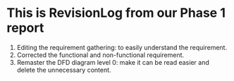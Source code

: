 # This is RevisionLog from our Phase 1 report

1. Editing the requirement gathering: to easily understand the requirement.
2. Corrected the functional and non-functional requirement.
3. Remaster the DFD diagram level 0: make it can be read easier and delete the unnecessary content.
